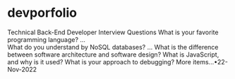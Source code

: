 # devporfolio

Technical Back-End Developer Interview Questions
What is your favorite programming language? ...<BR>
What do you understand by NoSQL databases? ...
What is the difference between software architecture and software design?
What is JavaScript, and why is it used?
What is your approach to debugging?
More items...•22-Nov-2022


